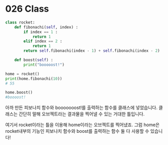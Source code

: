 # 026 Class

```python
class rocket:
	def fibonachi(self, index) :
		if index == 1 :
			return 1
		elif index == 2 :
			return 1
		return self.fibonachi(index - 1) + self.fibonachi(index - 2)

	def boost(self) :
		print("booooost!")

home = rocket()
print(home.fibonachi(10))
# 55

home.boost()
#boooost!

```

아까 만든 피보나치 함수와 booooooost!를 출력하는 함수를 클래스에 넣었습니다. 클래스는 간단히 말해 오브젝트라는 결과물을 찍어낼 수 있는 거대한 틀입니다.

여기서 rocket이라는 틀을 이용해 home이라는 오브젝트를 찍어냈죠. 그럼 home은 rocket내부의 기능인 피보나치 함수와 boost를 출력하는 함수 둘 다 사용할 수 있습니다!

